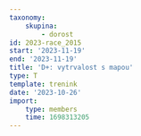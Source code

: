 ```yaml
---
taxonomy:
    skupina:
        - dorost
id: 2023-race_2015
start: '2023-11-19'
end: '2023-11-19'
title: 'D+: vytrvalost s mapou'
type: T
template: trenink
date: '2023-10-26'
import:
    type: members
    time: 1698313205
---
```


